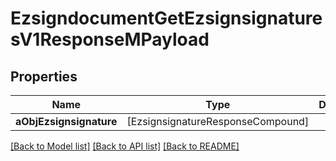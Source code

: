 # EzsigndocumentGetEzsignsignaturesV1ResponseMPayload

## Properties
Name | Type | Description | Notes
------------ | ------------- | ------------- | -------------
**aObjEzsignsignature** | [EzsignsignatureResponseCompound] |  | [optional] 

[[Back to Model list]](../README.md#documentation-for-models) [[Back to API list]](../README.md#documentation-for-api-endpoints) [[Back to README]](../README.md)


